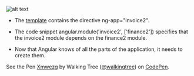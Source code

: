![alt text](https://docs.angularjs.org/img/guide/concepts-module-service.png "Template-Controller-Service")

 * The <a class="x-grid-item"  href='/slidedeck/#1. Overview/2 Core-Concepts/4. Template' target="_blank">template</a> contains the directive ng-app="invoice2".

 * The code snippet angular.module('invoice2', ['finance2']) specifies that the invoice2 module depends on the finance2 module.
 
 * Now that Angular knows of all the parts of the application, it needs to create them.

<p data-height="268" data-theme-id="0" data-slug-hash="Xmwezg" data-default-tab="result" data-user="walkingtree" class='codepen'>See the Pen <a href='http://codepen.io/walkingtree/pen/Xmwezg/'>Xmwezg</a> by Walking Tree (<a href='http://codepen.io/walkingtree'>@walkingtree</a>) on <a href='http://codepen.io'>CodePen</a>.</p>
<script async src="//assets.codepen.io/assets/embed/ei.js"></script>
